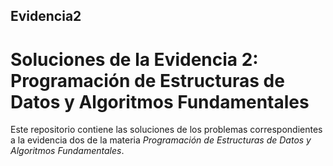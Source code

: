 ## Evidencia2
# Soluciones de la Evidencia 2: Programación de Estructuras de Datos y Algoritmos Fundamentales

Este repositorio contiene las soluciones de los problemas correspondientes a la evidencia dos de la materia *Programación de Estructuras de Datos y Algoritmos Fundamentales*.





